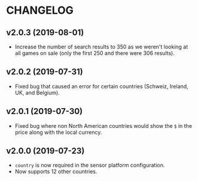 # CHANGELOG

## v2.0.3 (2019-08-01)

* Increase the number of search results to 350 as we weren't looking at all
  games on sale (only the first 250 and there were 306 results).

## v2.0.2 (2019-07-31)

* Fixed bug that caused an error for certain countries (Schweiz, Ireland, UK,
  and Belgium).

## v2.0.1 (2019-07-30)

* Fixed bug where non North American countries would show the `$` in the price
  along with the local currency.

## v2.0.0 (2019-07-23)

* `country` is now required in the sensor platform configuration.
* Now supports 12 other countries.

